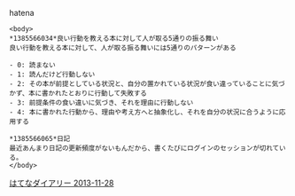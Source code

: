 
hatena

```
<body>
*1385566034*良い行動を教える本に対して人が取る5通りの振る舞い
良い行動を教える本に対して、人が取る振る舞いには5通りのパターンがある

- 0: 読まない
- 1: 読んだけど行動しない
- 2: その本が前提としている状況と、自分の置かれている状況が食い違っていることに気づかず、本に書かれたとおりに行動して失敗する
- 3: 前提条件の食い違いに気づき、それを理由に行動しない
- 4: 本に書かれた行動から、理由や考え方へと抽象化し、それを自分の状況に合うように応用する

*1385566065*日記
最近あんまり日記の更新頻度がないもんだから、書くたびにログインのセッションが切れている。
</body>
```


[はてなダイアリー 2013-11-28](https://nishiohirokazu.hatenadiary.org/archive/2013/11/28)